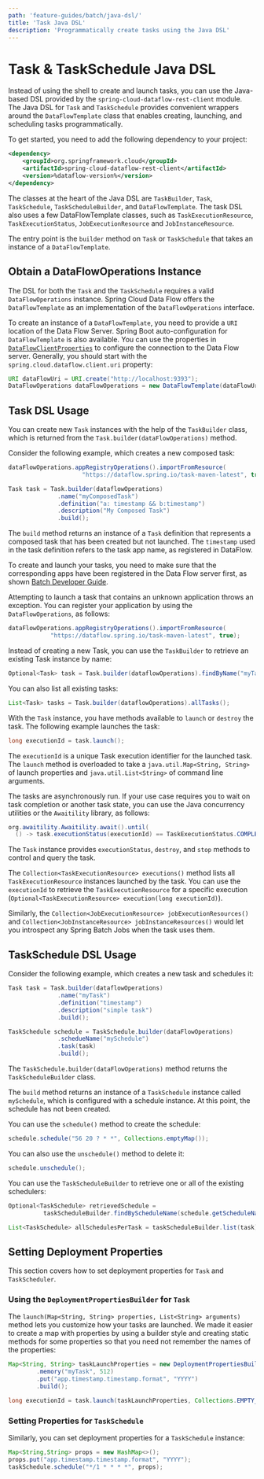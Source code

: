 ```yaml
---
path: 'feature-guides/batch/java-dsl/'
title: 'Task Java DSL'
description: 'Programmatically create tasks using the Java DSL'
---
```


# Task & TaskSchedule Java DSL

Instead of using the shell to create and launch tasks, you can use the Java-based DSL provided by the `spring-cloud-dataflow-rest-client` module.
The Java DSL for `Task` and `TaskSchedule` provides convenient wrappers around the `DataFlowTemplate` class that enables creating, launching, and scheduling tasks programmatically.

To get started, you need to add the following dependency to your project:

```xml
<dependency>
	<groupId>org.springframework.cloud</groupId>
	<artifactId>spring-cloud-dataflow-rest-client</artifactId>
	<version>%dataflow-version%</version>
</dependency>
```

The classes at the heart of the Java DSL are `TaskBuilder`, `Task`, `TaskSchedule`, `TaskScheduleBuilder`, and `DataFlowTemplate`.
The task DSL also uses a few DataFlowTemplate classes, such as `TaskExecutionResource`, `TaskExecutionStatus`, `JobExecutionResource` and `JobInstanceResource`.

The entry point is the `builder` method on `Task` or `TaskSchedule` that takes an instance of a `DataFlowTemplate`.

## Obtain a DataFlowOperations Instance

The DSL for both the `Task` and the `TaskSchedule` requires a valid `DataFlowOperations` instance.
Spring Cloud Data Flow offers the `DataFlowTemplate` as an implementation of the `DataFlowOperations` interface.

To create an instance of a `DataFlowTemplate`, you need to provide a `URI` location of the Data Flow Server.
Spring Boot auto-configuration for `DataFlowTemplate` is also available.
You can use the properties in [`DataFlowClientProperties`](https://github.com/spring-cloud/spring-cloud-dataflow/blob/master/spring-cloud-dataflow-rest-client/src/main/java/org/springframework/cloud/dataflow/rest/client/config/DataFlowClientProperties.java) to configure the connection to the Data Flow server.
Generally, you should start with the `spring.cloud.dataflow.client.uri` property:

```Java
URI dataFlowUri = URI.create("http://localhost:9393");
DataFlowOperations dataFlowOperations = new DataFlowTemplate(dataFlowUri);
```

## Task DSL Usage

You can create new `Task` instances with the help of the `TaskBuilder` class, which is returned from the `Task.builder(dataFlowOperations)` method.

Consider the following example, which creates a new composed task:

```Java
dataFlowOperations.appRegistryOperations().importFromResource(
                     "https://dataflow.spring.io/task-maven-latest", true);

Task task = Task.builder(dataflowOperations)
              .name("myComposedTask")
              .definition("a: timestamp && b:timestamp")
              .description("My Composed Task")
              .build();
```

The `build` method returns an instance of a `Task` definition that represents a composed task that has been created but not launched.
The `timestamp` used in the task definition refers to the task app name, as registered in DataFlow.

<!--NOTE-->

To create and launch your tasks, you need to make sure that the corresponding apps have been registered in the Data Flow server first, as shown [Batch Developer Guide](%currentPath%/batch-developer-guides/batch/data-flow-spring-batch/#create-task-definition).

Attempting to launch a task that contains an unknown application throws an exception.
You can register your application by using the `DataFlowOperations`, as follows:

```java
dataFlowOperations.appRegistryOperations().importFromResource(
            "https://dataflow.spring.io/task-maven-latest", true);
```

<!--END_NOTE-->

Instead of creating a new Task, you can use the `TaskBuilder` to retrieve an existing Task instance by name:

```Java
Optional<Task> task = Task.builder(dataflowOperations).findByName("myTask");
```

You can also list all existing tasks:

```Java
List<Task> tasks = Task.builder(dataflowOperations).allTasks();
```

With the `Task` instance, you have methods available to `launch` or `destroy` the task.
The following example launches the task:

```Java
long executionId = task.launch();

```

The `executionId` is a unique Task execution identifier for the launched task.
The `launch` method is overloaded to take a `java.util.Map<String, String>` of launch properties and `java.util.List<String>` of command line arguments.

The tasks are asynchronously run. If your use case requires you to wait on task completion or another task state, you can use the Java concurrency utilities or the `Awaitility` library, as follows:

```Java
org.awaitility.Awaitility.await().until(
  () -> task.executionStatus(executionId) == TaskExecutionStatus.COMPLETE);
```

The `Task` instance provides `executionStatus`, `destroy`, and `stop` methods to control and query the task.

The `Collection<TaskExecutionResource> executions()` method lists all `TaskExecutionResource` instances launched by the task. You can use the `executionId` to retrieve the `TaskExecutionResource` for a specific execution (`Optional<TaskExecutionResource> execution(long executionId)`).

Similarly, the `Collection<JobExecutionResource> jobExecutionResources()` and `Collection<JobInstanceResource> jobInstanceResources()` would let you introspect any Spring Batch Jobs when the task uses them.

## TaskSchedule DSL Usage

Consider the following example, which creates a new task and schedules it:

```Java
Task task = Task.builder(dataflowOperations)
              .name("myTask")
              .definition("timestamp")
              .description("simple task")
              .build();

TaskSchedule schedule = TaskSchedule.builder(dataFlowOperations)
              .schedueName("mySchedule")
              .task(task)
              .build();
```

The `TaskSchedule.builder(dataFlowOperations)` method returns the `TaskScheduleBuilder` class.

The `build` method returns an instance of a `TaskSchedule` instance called `mySchedule`, which is configured with a schedule instance.
At this point, the schedule has not been created.

You can use the `schedule()` method to create the schedule:

```Java
schedule.schedule("56 20 ? * *", Collections.emptyMap());
```

You can also use the `unschedule()` method to delete it:

```Java
schedule.unschedule();
```

You can use the `TaskScheduleBuilder` to retrieve one or all of the existing schedulers:

```Java
Optional<TaskSchedule> retrievedSchedule =
          taskScheduleBuilder.findByScheduleName(schedule.getScheduleName());

List<TaskSchedule> allSchedulesPerTask = taskScheduleBuilder.list(task);
```

## Setting Deployment Properties

This section covers how to set deployment properties for `Task` and `TaskScheduler`.

### Using the `DeploymentPropertiesBuilder` for `Task`

The `launch(Map<String, String> properties, List<String> arguments)` method lets you customize how your tasks are launched.
We made it easier to create a map with properties by using a builder style and creating static methods for some properties so that you need not remember the names of the properties:

```java
Map<String, String> taskLaunchProperties = new DeploymentPropertiesBuilder()
		.memory("myTask", 512)
		.put("app.timestamp.timestamp.format", "YYYY")
		.build();

long executionId = task.launch(taskLaunchProperties, Collections.EMPTY_LIST);
```

### Setting Properties for `TaskSchedule`

Similarly, you can set deployment properties for a `TaskSchedule` instance:

```java
Map<String,String> props = new HashMap<>();
props.put("app.timestamp.timestamp.format", "YYYY");
taskSchedule.schedule("*/1 * * * *", props);
```
